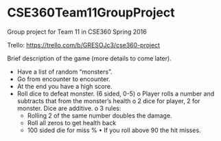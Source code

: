 # CSE360Team11GroupProject
Group project for Team 11 in CSE360 Spring 2016 

Trello: https://trello.com/b/GRESOJc3/cse360-project

Brief description of the game (more details to come later).

-	Have a list of random “monsters”. 
-	Go from encounter to encounter. 
-	At the end you have a high score. 
-	Roll dice to defeat monster. (6 sided, 0-5)
  o	Player rolls a number and subtracts that from the monster’s health
  o	2 dice for player, 2 for monster. Dice are additive.
  o	3 rules:
      - Rolling 2 of the same number doubles the damage. 
      -	Roll all zeros to get health back
      - 100 sided die for miss % 
          •	If you roll above 90 the hit misses. 

